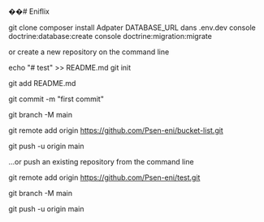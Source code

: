 ��#   E n i f l i x 
 

git clone
composer install
Adpater DATABASE_URL dans .env.dev
console doctrine:database:create
console doctrine:migration:migrate


or create a new repository on the command line

echo "# test" >> README.md
git init

git add README.md

git commit -m "first commit"

git branch -M main

git remote add origin https://github.com/Psen-eni/bucket-list.git

git push -u origin main

…or push an existing repository from the command line

git remote add origin https://github.com/Psen-eni/test.git

git branch -M main

git push -u origin main
